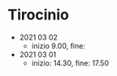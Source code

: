 # Tirocinio
- 2021 03 02
  - inizio 9.00,      fine: 
- 2021 03 01
  - inizio: 14.30,    fine: 17.50
